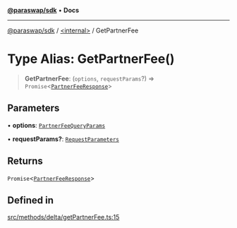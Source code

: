 [**@paraswap/sdk**](../../README.md) • **Docs**

***

[@paraswap/sdk](../../globals.md) / [\<internal\>](../README.md) / GetPartnerFee

# Type Alias: GetPartnerFee()

> **GetPartnerFee**: (`options`, `requestParams`?) => `Promise`\<[`PartnerFeeResponse`](PartnerFeeResponse.md)\>

## Parameters

• **options**: [`PartnerFeeQueryParams`](PartnerFeeQueryParams.md)

• **requestParams?**: [`RequestParameters`](RequestParameters.md)

## Returns

`Promise`\<[`PartnerFeeResponse`](PartnerFeeResponse.md)\>

## Defined in

[src/methods/delta/getPartnerFee.ts:15](https://github.com/paraswap/paraswap-sdk/blob/master/src/methods/delta/getPartnerFee.ts#L15)

